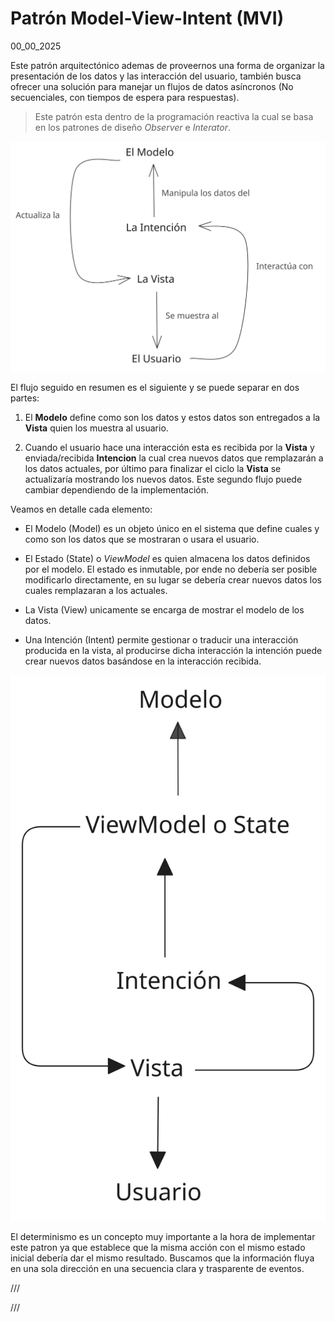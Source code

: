 # Patrón Model-View-Intent (MVI)
00_00_2025

Este patrón arquitectónico ademas de proveernos una forma de organizar la presentación de los datos y las interacción del usuario, también busca ofrecer una solución para manejar un flujos de datos asíncronos (No secuenciales, con tiempos de espera para respuestas). 

> Este patrón esta dentro de la programación reactiva la cual se basa en los patrones de diseño _Observer_ e _Interator_.

![Diagrama base MVI](../imagenes/diagrama_base_mvi.svg)

El flujo seguido en resumen es el siguiente y se puede separar en dos partes:

1. El **Modelo** define como son los datos y estos datos son entregados a la **Vista** quien los muestra al usuario.

2. Cuando el usuario hace una interacción esta es recibida por la **Vista** y enviada/recibida **Intencion** la cual crea nuevos datos que remplazarán a los datos actuales, por último para finalizar el ciclo la **Vista** se actualizaría mostrando los nuevos datos. Este segundo flujo puede cambiar dependiendo de la implementación.

Veamos en detalle cada elemento:

* El Modelo (Model) es un objeto único en el sistema que define cuales y como son los datos que se mostraran o usara el usuario.

* El Estado (State) o *ViewModel* es quien almacena los datos definidos por el modelo. El estado es inmutable, por ende no debería ser posible modificarlo directamente, en su lugar se debería crear nuevos datos los cuales remplazaran a los actuales.

* La Vista (View) unicamente se encarga de mostrar el modelo de los datos.

* Una Intención (Intent) permite gestionar o traducir una interacción producida en la vista, al producirse dicha interacción la intención puede crear nuevos datos basándose en la interacción recibida. 

![Diagrama de MVI con un ViewModel o ViewController](../imagenes/diagrama_mvi_con_state.svg)

El determinismo es un concepto muy importante a la hora de implementar este patron ya que establece que la misma acción con el mismo estado inicial debería dar el mismo resultado. Buscamos que la información fluya en una sola dirección en una secuencia clara y trasparente de eventos.

///

///